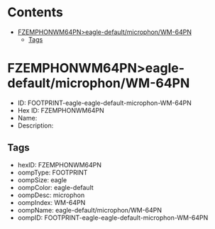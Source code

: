 



Contents
========

* [FZEMPHONWM64PN>eagle-default/microphon/WM-64PN](#fzemphonwm64pneagle-defaultmicrophonwm-64pn)
	* [Tags](#tags)

# FZEMPHONWM64PN>eagle-default/microphon/WM-64PN

- ID: FOOTPRINT-eagle-eagle-default-microphon-WM-64PN
- Hex ID: FZEMPHONWM64PN
- Name: 
- Description: 

## Tags

- hexID: FZEMPHONWM64PN
- oompType: FOOTPRINT
- oompSize: eagle
- oompColor: eagle-default
- oompDesc: microphon
- oompIndex: WM-64PN
- oompName: eagle-default/microphon/WM-64PN
- oompID: FOOTPRINT-eagle-eagle-default-microphon-WM-64PN
